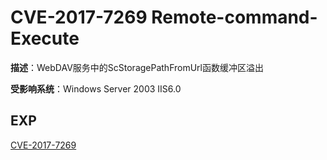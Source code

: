 # CVE-2017-7269 Remote-command-Execute

**描述**：WebDAV服务中的ScStoragePathFromUrl函数缓冲区溢出

**受影响系统**：Windows Server 2003 IIS6.0

## EXP

[CVE-2017-7269](https://github.com/gottburgm/Exploits/tree/master/CVE-2017-7269)

